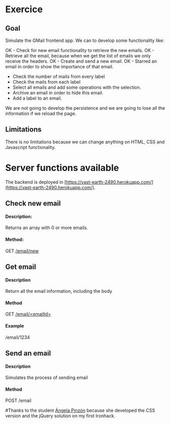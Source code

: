 # Exercice
## Goal
Simulate the GMail frontend app. We can to develop some functionality like:

OK - Check for new email functionality to retrieve the new emails.
OK - Retrieve all the email, because when we get the list of emails we only receive the headers.
OK - Create and send a new email.
OK - Starred an email in order to show the importance of that email.
   - Check the number of mails from every label
   - Check the mails from each label
- Select all emails and add some operations with the selection.
- Archive an email in order to hide this email.
- Add a label to an email.

We are not going to develop the persistence and we are going to lose all the information if we reload the page.

## Limitations
There is no limitations because we can change anything on HTML, CSS and Javascript functionality.

# Server functions available

The backend is deployed in [https://vast-earth-2490.herokuapp.com/](https://vast-earth-2490.herokuapp.com/).

## Check new email
#### Description:
Returns an array with 0 or more emails.

#### Method:
GET [/email/new](https://vast-earth-2490.herokuapp.com/email/new)

## Get email
#### Description
Return all the email information, including the body

#### Method
GET [/email/\<emailId\>](https://vast-earth-2490.herokuapp.com/email/1234)

#### Example
/email/1234

## Send an email
#### Description
Simulates the process of sending email

#### Method
POST /email

#Thanks to
the student [Ángela Pinzón](https://www.linkedin.com/in/angelapinzongarcia) because she developed the CSS version and the jQuery solution on my first Ironhack.